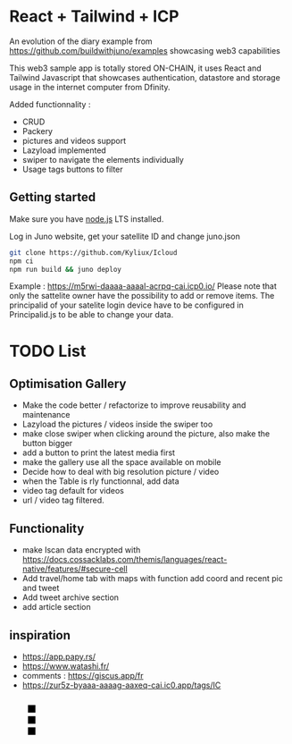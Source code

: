 # React + Tailwind + ICP

An evolution of the diary example from https://github.com/buildwithjuno/examples showcasing web3 capabilities

This web3 sample app is totally stored ON-CHAIN, it uses React and Tailwind Javascript that showcases authentication, datastore and storage usage in the internet computer from Dfinity.

Added functionnality :
- CRUD
- Packery
- pictures and videos support
- Lazyload implemented
- swiper to navigate the elements individually
- Usage tags buttons to filter


## Getting started

Make sure you have [node.js](https://nodejs.org) LTS installed.

Log in Juno website, get your satellite ID and change juno.json

```bash
git clone https://github.com/Kyliux/Icloud
npm ci
npm run build && juno deploy 

```

Example : https://m5rwi-daaaa-aaaal-acrpq-cai.icp0.io/ Please note that only the sattelite owner have the possibility to add or remove items. The principalid of your satelite login device have to be configured in Principalid.js to be able to change your data.

# TODO List

## Optimisation Gallery

- Make the code better / refactorize to improve reusability and maintenance
- Lazyload the pictures / videos inside the swiper too
- make close swiper when clicking around the picture, also make the button bigger
- add a button to print the latest media first
- make the gallery use all the space available on mobile
- Decide how to deal with big resolution picture / video 
- when the Table is rly functionnal, add data
- video tag default for videos
- url / video tag filtered.


## Functionality

- make Iscan data encrypted with https://docs.cossacklabs.com/themis/languages/react-native/features/#secure-cell
- Add travel/home tab with maps  with function add coord and recent pic and tweet
- Add tweet archive section
- add article section

## inspiration

- https://app.papy.rs/
- https://www.watashi.fr/
- comments : https://giscus.app/fr
- https://zur5z-byaaa-aaaag-aaxeq-cai.ic0.app/tags/IC




<svg height="80px" width="80px" viewBox="0 0 24 24" xmlns="http://www.w3.org/2000/svg"><g transform="matrix(1.03309e-17,-0.168717,1.25,7.65404e-17,-3,20)"><path d="M24,10.4L0,10.4L0,13.6L24,13.6L24,10.4Z"></path></g><g transform="matrix(1.03309e-17,-0.168717,1.25,7.65404e-17,-3,14.0246)"><path d="M24,10.4L0,10.4L0,13.6L24,13.6L24,10.4Z"></path></g><g transform="matrix(1.03309e-17,-0.168717,1.25,7.65404e-17,-3,8.04921)"><path d="M24,10.4L0,10.4L0,13.6L24,13.6L24,10.4Z"></path></g></svg>
